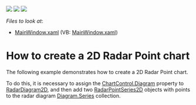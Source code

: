 <!-- default badges list -->
![](https://img.shields.io/endpoint?url=https://codecentral.devexpress.com/api/v1/VersionRange/128569164/12.1.5%2B)
[![](https://img.shields.io/badge/Open_in_DevExpress_Support_Center-FF7200?style=flat-square&logo=DevExpress&logoColor=white)](https://supportcenter.devexpress.com/ticket/details/E4168)
[![](https://img.shields.io/badge/📖_How_to_use_DevExpress_Examples-e9f6fc?style=flat-square)](https://docs.devexpress.com/GeneralInformation/403183)
<!-- default badges end -->
<!-- default file list -->
*Files to look at*:

* [MainWindow.xaml](./CS/RadarPointSeries2D/MainWindow.xaml) (VB: [MainWindow.xaml](./VB/RadarPointSeries2D/MainWindow.xaml))
<!-- default file list end -->
# How to create a 2D Radar Point chart


<p>The following example demonstrates how to create a 2D Radar Point chart.</p><p>To do this, it is necessary to assign the <a href="http://help.devexpress.com/#WPF/DevExpressXpfChartsChartControl_Diagramtopic"><u>ChartControl.Diagram</u></a>  property to <a href="http://help.devexpress.com/#WPF/clsDevExpressXpfChartsRadarDiagram2Dtopic"><u>RadarDiagram2D</u></a>,  and then add two <a href="http://help.devexpress.com/#WPF/clsDevExpressXpfChartsRadarPointSeries2Dtopic"><u>RadarPointSeries2D</u></a> objects with points to the radar diagram <a href="http://help.devexpress.com/#WPF/DevExpressXpfChartsDiagram_Seriestopic"><u>Diagram.Series</u></a> collection. </p><br />
<br />


<br/>


